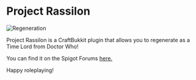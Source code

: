 Project Rassilon
================
![Regeneration](http://squawkers13.github.io/Project-Rassilon/images/regen.png)

Project Rassilon is a CraftBukkit plugin that allows you to regenerate as a Time Lord from Doctor Who!

You can find it on the Spigot Forums [here.](http://www.spigotmc.org/resources/project-rassilon.2051/)

Happy roleplaying!
